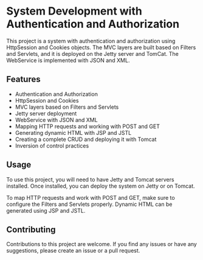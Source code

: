 # System Development with Authentication and Authorization
This project is a system with authentication and authorization using HttpSession and Cookies objects. The MVC layers are built based on Filters and Servlets, and it is deployed on the Jetty server and TomCat. The WebService is implemented with JSON and XML.

## Features
- Authentication and Authorization
- HttpSession and Cookies
- MVC layers based on Filters and Servlets
- Jetty server deployment
- WebService with JSON and XML
- Mapping HTTP requests and working with POST and GET
- Generating dynamic HTML with JSP and JSTL
- Creating a complete CRUD and deploying it with Tomcat
- Inversion of control practices
## Usage
To use this project, you will need to have Jetty and Tomcat servers installed. Once installed, you can deploy the system on Jetty or on Tomcat.

To map HTTP requests and work with POST and GET, make sure to configure the Filters and Servlets properly. Dynamic HTML can be generated using JSP and JSTL.

## Contributing
Contributions to this project are welcome. If you find any issues or have any suggestions, please create an issue or a pull request.

